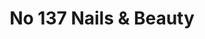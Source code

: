 ---
title: "No 137 Nails & Beauty"
url: /dalton-in-furness/no-137-nails-and-beauty/
shop: beauty
---